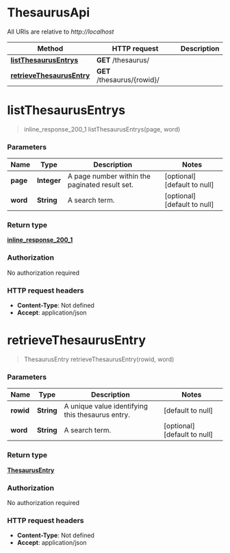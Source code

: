 # ThesaurusApi

All URIs are relative to *http://localhost*

Method | HTTP request | Description
------------- | ------------- | -------------
[**listThesaurusEntrys**](ThesaurusApi.md#listThesaurusEntrys) | **GET** /thesaurus/ | 
[**retrieveThesaurusEntry**](ThesaurusApi.md#retrieveThesaurusEntry) | **GET** /thesaurus/{rowid}/ | 


<a name="listThesaurusEntrys"></a>
# **listThesaurusEntrys**
> inline_response_200_1 listThesaurusEntrys(page, word)



### Parameters

Name | Type | Description  | Notes
------------- | ------------- | ------------- | -------------
 **page** | **Integer**| A page number within the paginated result set. | [optional] [default to null]
 **word** | **String**| A search term. | [optional] [default to null]

### Return type

[**inline_response_200_1**](../Models/inline_response_200_1.md)

### Authorization

No authorization required

### HTTP request headers

- **Content-Type**: Not defined
- **Accept**: application/json

<a name="retrieveThesaurusEntry"></a>
# **retrieveThesaurusEntry**
> ThesaurusEntry retrieveThesaurusEntry(rowid, word)



### Parameters

Name | Type | Description  | Notes
------------- | ------------- | ------------- | -------------
 **rowid** | **String**| A unique value identifying this thesaurus entry. | [default to null]
 **word** | **String**| A search term. | [optional] [default to null]

### Return type

[**ThesaurusEntry**](../Models/ThesaurusEntry.md)

### Authorization

No authorization required

### HTTP request headers

- **Content-Type**: Not defined
- **Accept**: application/json

